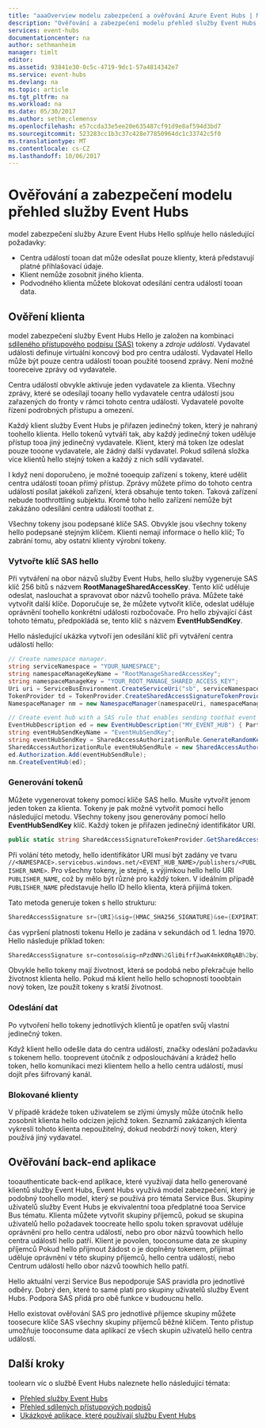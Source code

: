 ```yaml
---
title: "aaaOverview modelu zabezpečení a ověřování Azure Event Hubs | Microsoft Docs"
description: "Ověřování a zabezpečení modelu přehled služby Event Hubs."
services: event-hubs
documentationcenter: na
author: sethmanheim
manager: timlt
editor: 
ms.assetid: 93841e30-0c5c-4719-9dc1-57a4814342e7
ms.service: event-hubs
ms.devlang: na
ms.topic: article
ms.tgt_pltfrm: na
ms.workload: na
ms.date: 05/30/2017
ms.author: sethm;clemensv
ms.openlocfilehash: e57ccda33e5ee20e635487cf91d9e8af594d3bd7
ms.sourcegitcommit: 523283cc1b3c37c428e77850964dc1c33742c5f0
ms.translationtype: MT
ms.contentlocale: cs-CZ
ms.lasthandoff: 10/06/2017
---
```

# <a name="event-hubs-authentication-and-security-model-overview"></a>Ověřování a zabezpečení modelu přehled služby Event Hubs
model zabezpečení služby Azure Event Hubs Hello splňuje hello následující požadavky:

* Centra událostí tooan dat může odesílat pouze klienty, která představují platné přihlašovací údaje.
* Klient nemůže zosobnit jiného klienta.
* Podvodného klienta můžete blokovat odesílání centra událostí tooan data.

## <a name="client-authentication"></a>Ověření klienta
model zabezpečení služby Event Hubs Hello je založen na kombinaci [sdíleného přístupového podpisu (SAS)](../service-bus-messaging/service-bus-sas.md) tokeny a *zdroje událostí*. Vydavatel události definuje virtuální koncový bod pro centra událostí. Vydavatel Hello může být pouze centra událostí tooan použité toosend zprávy. Není možné tooreceive zprávy od vydavatele.

Centra událostí obvykle aktivuje jeden vydavatele za klienta. Všechny zprávy, které se odesílají tooany hello vydavatele centra událostí jsou zařazených do fronty v rámci tohoto centra událostí. Vydavatelé povolte řízení podrobných přístupu a omezení.

Každý klient služby Event Hubs je přiřazen jedinečný token, který je nahraný toohello klienta. Hello tokenů vytváří tak, aby každý jedinečný token uděluje přístup tooa jiný jedinečný vydavatele. Klient, který má token lze odeslat pouze tooone vydavatele, ale žádný další vydavatel. Pokud sdílená složka více klientů hello stejný token a každý z nich sdílí vydavatel.

I když není doporučeno, je možné tooequip zařízení s tokeny, které udělit centra událostí tooan přímý přístup. Zprávy můžete přímo do tohoto centra událostí posílat jakékoli zařízení, která obsahuje tento token. Taková zařízení nebude toothrottling subjektu. Kromě toho hello zařízení nemůže být zakázáno odesílání centra událostí toothat z.

Všechny tokeny jsou podepsané klíče SAS. Obvykle jsou všechny tokeny hello podepsané stejným klíčem. Klienti nemají informace o hello klíč; To zabrání tomu, aby ostatní klienty výrobní tokeny.

### <a name="create-hello-sas-key"></a>Vytvořte klíč SAS hello

Při vytváření na obor názvů služby Event Hubs, hello služby vygeneruje SAS klíč 256 bitů s názvem **RootManageSharedAccessKey**. Tento klíč uděluje odeslat, naslouchat a spravovat obor názvů toohello práva. Můžete také vytvořit další klíče. Doporučuje se, že můžete vytvořit klíče, odeslat uděluje oprávnění toohello konkrétní události rozbočovače. Pro hello zbývající část tohoto tématu, předpokládá se, tento klíč s názvem **EventHubSendKey**.

Hello následující ukázka vytvoří jen odesílání klíč při vytváření centra událostí hello:

```csharp
// Create namespace manager.
string serviceNamespace = "YOUR_NAMESPACE";
string namespaceManageKeyName = "RootManageSharedAccessKey";
string namespaceManageKey = "YOUR_ROOT_MANAGE_SHARED_ACCESS_KEY";
Uri uri = ServiceBusEnvironment.CreateServiceUri("sb", serviceNamespace, string.Empty);
TokenProvider td = TokenProvider.CreateSharedAccessSignatureTokenProvider(namespaceManageKeyName, namespaceManageKey);
NamespaceManager nm = new NamespaceManager(namespaceUri, namespaceManageTokenProvider);

// Create event hub with a SAS rule that enables sending toothat event hub
EventHubDescription ed = new EventHubDescription("MY_EVENT_HUB") { PartitionCount = 32 };
string eventHubSendKeyName = "EventHubSendKey";
string eventHubSendKey = SharedAccessAuthorizationRule.GenerateRandomKey();
SharedAccessAuthorizationRule eventHubSendRule = new SharedAccessAuthorizationRule(eventHubSendKeyName, eventHubSendKey, new[] { AccessRights.Send });
ed.Authorization.Add(eventHubSendRule); 
nm.CreateEventHub(ed);
```

### <a name="generate-tokens"></a>Generování tokenů

Můžete vygenerovat tokeny pomocí klíče SAS hello. Musíte vytvořit jenom jeden token za klienta. Tokeny je pak možné vytvořit pomocí hello následující metodu. Všechny tokeny jsou generovány pomocí hello **EventHubSendKey** klíč. Každý token je přiřazen jedinečný identifikátor URI.

```csharp
public static string SharedAccessSignatureTokenProvider.GetSharedAccessSignature(string keyName, string sharedAccessKey, string resource, TimeSpan tokenTimeToLive)
```

Při volání této metody, hello identifikátor URI musí být zadány ve tvaru `//<NAMESPACE>.servicebus.windows.net/<EVENT_HUB_NAME>/publishers/<PUBLISHER_NAME>`. Pro všechny tokeny, je stejné, s výjimkou hello hello URI `PUBLISHER_NAME`, což by mělo být různé pro každý token. V ideálním případě `PUBLISHER_NAME` představuje hello ID hello klienta, která přijímá token.

Tato metoda generuje token s hello strukturu:

```csharp
SharedAccessSignature sr={URI}&sig={HMAC_SHA256_SIGNATURE}&se={EXPIRATION_TIME}&skn={KEY_NAME}
```

čas vypršení platnosti tokenu Hello je zadána v sekundách od 1. ledna 1970. Hello následuje příklad token:

```csharp
SharedAccessSignature sr=contoso&sig=nPzdNN%2Gli0ifrfJwaK4mkK0RqAB%2byJUlt%2bGFmBHG77A%3d&se=1403130337&skn=RootManageSharedAccessKey
```

Obvykle hello tokeny mají životnost, která se podobá nebo překračuje hello životnost klienta hello. Pokud má klient hello hello schopností tooobtain nový token, lze použít tokeny s kratší životnost.

### <a name="sending-data"></a>Odeslání dat
Po vytvoření hello tokeny jednotlivých klientů je opatřen svůj vlastní jedinečný token.

Když klient hello odešle data do centra událostí, značky odeslání požadavku s tokenem hello. tooprevent útočník z odposlouchávání a krádež hello token, hello komunikaci mezi klientem hello a hello centra událostí, musí dojít přes šifrovaný kanál.

### <a name="blacklisting-clients"></a>Blokované klienty
V případě krádeže token uživatelem se zlými úmysly může útočník hello zosobnit klienta hello odcizen jejichž token. Seznamů zakázaných klienta vykreslí tohoto klienta nepoužitelný, dokud neobdrží nový token, který používá jiný vydavatel.

## <a name="authentication-of-back-end-applications"></a>Ověřování back-end aplikace

tooauthenticate back-end aplikace, které využívají data hello generované klientů služby Event Hubs, Event Hubs využívá model zabezpečení, který je podobný toohello model, který se používá pro témata Service Bus. Skupiny uživatelů služby Event Hubs je ekvivalentní tooa předplatné tooa Service Bus tématu. Klienta můžete vytvořit skupiny příjemců, pokud se skupina uživatelů hello požadavek toocreate hello spolu token spravovat uděluje oprávnění pro hello centra událostí, nebo pro obor názvů toowhich hello centra událostí hello patří. Klient je povolen, tooconsume data ze skupiny příjemců Pokud hello přijmout žádost o je doplněny tokenem, přijímat uděluje oprávnění v této skupiny příjemců, hello centra událostí, nebo Centrum událostí hello obor názvů toowhich hello patří.

Hello aktuální verzi Service Bus nepodporuje SAS pravidla pro jednotlivé odběry. Dobrý den, které to samé platí pro skupiny uživatelů služby Event Hubs. Podpora SAS přidá pro obě funkce v budoucnu hello.

Hello existovat ověřování SAS pro jednotlivé příjemce skupiny můžete toosecure klíče SAS všechny skupiny příjemců běžné klíčem. Tento přístup umožňuje tooconsume data aplikací ze všech skupin uživatelů hello centra událostí.

## <a name="next-steps"></a>Další kroky
toolearn víc o službě Event Hubs naleznete hello následující témata:

* [Přehled služby Event Hubs]
* [Přehled sdílených přístupových podpisů]
* [Ukázkové aplikace, které používají službu Event Hubs]

[Přehled služby Event Hubs]: event-hubs-what-is-event-hubs.md
[Ukázkové aplikace, které používají službu Event Hubs]: https://github.com/Azure/azure-event-hubs/tree/master/samples
[Přehled sdílených přístupových podpisů]: ../service-bus-messaging/service-bus-sas.md

